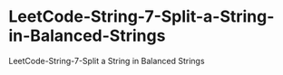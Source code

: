 # LeetCode-String-7-Split-a-String-in-Balanced-Strings
LeetCode-String-7-Split a String in Balanced Strings
